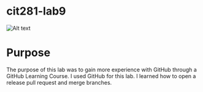 # cit281-lab9

![Alt text](https://github.com/kbash-uo/cit281-lab9/assets/170210333/2d1e6324-e0e9-4306-81d8-3601930ec430)

# Purpose
The purpose of this lab was to gain more experience with GitHub through a GitHub Learning Course. I used GitHub for this lab. I learned how to open a release pull request and merge branches.
